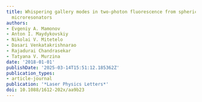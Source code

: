 ```yaml
---
title: Whispering gallery modes in two-photon fluorescence from spherical DCM dye
  microresonators
authors:
- Evgeniy A. Mamonov
- Anton I. Maydykovskiy
- Nikolai V. Mitetelo
- Dasari Venkatakrishnarao
- Rajadurai Chandrasekar
- Tatyana V. Murzina
date: '2018-01-01'
publishDate: '2025-03-14T15:51:12.185362Z'
publication_types:
- article-journal
publication: '*Laser Physics Letters*'
doi: 10.1088/1612-202x/aa9b23
---
```


